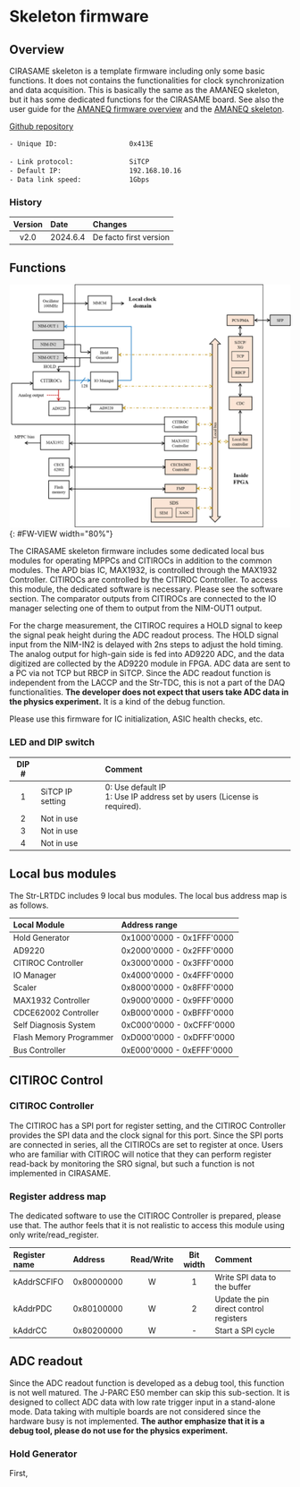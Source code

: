 # Skeleton firmware

## Overview

CIRASAME skeleton is a template firmware including only some basic functions.
It does not contains the functionalities for clock synchronization and data acquisition.
This is basically the same as the AMANEQ skeleton, but it has some dedicated functions for the CIRASAME board.
See also the user guide for the [AMANEQ firmware overview](https://spadi-alliance.github.io/ug-amaneq/firmware/overview/overview/) and the [AMANEQ skeleton](https://spadi-alliance.github.io/ug-amaneq/firmware/skeleton/skeleton/).

[Github repository](https://github.com/spadi-alliance/CIRASAME-Skeleton)

```
- Unique ID:                  0x413E

- Link protocol:              SiTCP
- Default IP:                 192.168.10.16
- Data link speed:            1Gbps
```

### History

|Version|Date|Changes|
|:----:|:----|:----|
|v2.0|2024.6.4|De facto first version|

## Functions

![FW-VIEW](block-diagram.png "Block diagram of skeleton firmware"){: #FW-VIEW width="80%"}

The CIRASAME skeleton firmware includes some dedicated local bus modules for operating MPPCs and CITIROCs in addition to the common modules.
The APD bias IC, MAX1932, is controlled through the MAX1932 Controller.
CITIROCs are controlled by the CITIROC Controller.
To access this module, the dedicated software is necessary. Please see the software section.
The comparator outputs from CITIROCs are connected to the IO manager selecting one of them to output from the NIM-OUT1 output.

For the charge measurement, the CITIROC requires a HOLD signal to keep the signal peak height during the ADC readout process.
The HOLD signal input from the NIM-IN2 is delayed with 2ns steps to adjust the hold timing.
The analog output for high-gain side is fed into AD9220 ADC, and the data digitized are collected by the AD9220 module in FPGA.
ADC data are sent to a PC via not TCP but RBCP in SiTCP.
Since the ADC readout function is independent from the LACCP and the Str-TDC, this is not a part of the DAQ functionalities.
**The developer does not expect that users take ADC data in the physics experiment.**
It is a kind of the debug function.

Please use this firmware for IC initialization, ASIC health checks, etc.

### LED and DIP switch

|DIP #||Comment|
|:----:|:----|:----|
|1| SiTCP IP setting | 0: Use default IP <br> 1: Use IP address set by users (License is required).|
|2| Not in use | |
|3| Not in use | |
|4| Not in use | |

## Local bus modules

The Str-LRTDC includes 9 local bus modules.
The local bus address map is as follows.

|Local Module|Address range|
|:----|:----|
|Hold Generator          |0x1000'0000 - 0x1FFF'0000|
|AD9220                  |0x2000'0000 - 0x2FFF'0000|
|CITIROC Controller      |0x3000'0000 - 0x3FFF'0000|
|IO Manager              |0x4000'0000 - 0x4FFF'0000|
|Scaler                  |0x8000'0000 - 0x8FFF'0000|
|MAX1932 Controller      |0x9000'0000 - 0x9FFF'0000|
|CDCE62002 Controller    |0xB000'0000 - 0xBFFF'0000|
|Self Diagnosis System   |0xC000'0000 - 0xCFFF'0000|
|Flash Memory Programmer |0xD000'0000 - 0xDFFF'0000|
|Bus Controller          |0xE000'0000 - 0xEFFF'0000|

## CITIROC Control

### CITIROC Controller

The CITIROC has a SPI port for register setting, and the CITIROC Controller provides the SPI data and the clock signal for this port.
Since the SPI ports are connected in series, all the CITIROCs are set to register at once.
Users who are familiar with CITIROC will notice that they can perform register read-back by monitoring the SRO signal, but such a function is not implemented in CIRASAME.

### Register address map

The dedicated software to use the CITIROC Controller is prepared, please use that.
The author feels that it is not realistic to access this module using only write/read_register.

|Register name|Address|Read/Write|Bit width|Comment|
|:----|:----|:----:|:----:|:----|
|kAddrSCFIFO    | 0x80000000|  W|1| Write SPI data to the buffer|
|kAddrPDC       | 0x80100000|  W|2| Update the pin direct control registers|
|kAddrCC        | 0x80200000|  W|-| Start a SPI cycle|

## ADC readout

Since the ADC readout function is developed as a debug tool, this function is not well matured.
The J-PARC E50 member can skip this sub-section.
It is designed to collect ADC data with low rate trigger input in a stand-alone mode.
Data taking with multiple boards are not considered since the hardware busy is not implemented.
**The author emphasize that it is a debug tool, please do not use for the physics experiment.**

### Hold Generator

First,